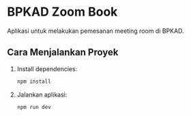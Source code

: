 # BPKAD Zoom Book

Aplikasi untuk melakukan pemesanan meeting room di BPKAD.

## Cara Menjalankan Proyek

1. Install dependencies:
   ```bash
   npm install
   ```

2. Jalankan aplikasi:
   ```bash
   npm run dev
   ```